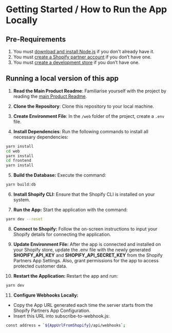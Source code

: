 # Getting Started / How to Run the App Locally

## Pre-Requirements 

1. You must [download and install Node.js](https://nodejs.org/en/download/) if you don't already have it.
1. You must [create a Shopify partner account](https://partners.shopify.com/signup) if you don’t have one.
1. You must [create a development store](https://help.shopify.com/en/partners/dashboard/development-stores#create-a-development-store) if you don’t have one.

## Running a local version of this app

1. **Read the Main Product Readme**: Familiarise yourself with the project by reading the [main Product Readme](https://github.com/yalla-coop/food-data-collaboration-hub/blob/staging/README_MAIN_PRODUCT.md).

2. **Clone the Repository**: Clone this repository to your local machine.

3. **Create Environment File**: In the `/web` folder of the project, create a `.env` file.

4. **Install Dependencies**: Run the following commands to install all necessary dependencies:
   
```bash
yarn install
cd web
yarn install
cd frontend
yarn install
```
   
5. **Build the Database:** Execute the command:

```bash
yarn build:db
```

6. **Install Shopify CLI:** Ensure that the Shopify CLI is installed on your system.
  
7. **Run the App:** Start the application with the command:
```bash
yarn dev --reset
```

8. **Connect to Shopify:** Follow the on-screen instructions to input your Shopify details for connecting the application.

9. **Update Environment File:** After the app is connected and installed on your Shopify store, update the .env file with the newly generated **SHOPIFY_API_KEY** and **SHOPIFY_API_SECRET_KEY** from the Shopify Partners App Settings. Also, grant permissions for the app to access protected customer data.

10. **Restart the Application:** Restart the app and run:
```bash
yarn dev
```

11. **Configure Webhooks Locally:**
  - Copy the App URL generated each time the server starts from the Shopify Partners App Configuration.
  - Insert this URL into subscribe-to-webhook.js:
```bash
const address = `${AppUrlFromShopify}/api/webhooks`;
```
